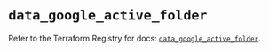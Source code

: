 # `data_google_active_folder`

Refer to the Terraform Registry for docs: [`data_google_active_folder`](https://registry.terraform.io/providers/hashicorp/google/5.14.0/docs/data-sources/active_folder).
